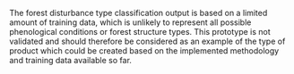 The forest disturbance type classification output is based on a limited amount of training data, which is unlikely to represent all possible phenological conditions or forest structure types. This prototype is not validated and should therefore be considered as an example of the type of product which could be created based on the implemented methodology and training data available so far.

